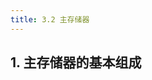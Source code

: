 ```yaml
---
title: 3.2 主存储器
---
```


## 1. 主存储器的基本组成










































































